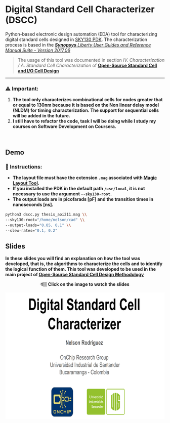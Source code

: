 # Digital Standard Cell Characterizer (DSCC)  
Python-based electronic design automation (EDA) tool for characterizing digital standard cells designed in [SKY130 PDK](https://skywater-pdk.readthedocs.io/en/main/). The characterization process is based in the [***Synopsys** Liberty User Guides and Reference Manual Suite - Version 2017.06*](Synopsys_Liberty_User_Guides_and_Reference_Manual_Suite_Version_2017.06.pdf) 

> The usage of this tool was documented in section *IV. Characterization / A. Standard Cell Characterization* of **[Open-Source Standard Cell and I/O Cell Design](./open-source_standard_cell_and_IO_cell_design.pdf)**

***

### ⚠️ Important:
1. **The tool only characterizes combinational cells for nodes greater that or equal to 130nm because it is based on the Non linear delay model (NLDM) for timing characterization. The support for sequential cells will be added in the future.**  
2. **I still have to refactor the code, task I will be doing while I study my courses on Software Development on Coursera.**  
<br>

## Demo
### 📌 Instructions:
- **The layout file must have the extension `.mag` associated with [Magic Layout Tool](http://opencircuitdesign.com/magic/).**
- **If you installed the PDK in the default path `/usr/local`, it is not necessary to use the argument `--sky130-root`.**
- **The output loads are in picofarads [pF] and the transition times in nanoseconds [ns].**

~~~ bash
python3 dscc.py thesis_aoi211.mag \\
--sky130-root="/home/nelson/cad" \\
--output-loads="0.05, 0.1" \\
--slew-rates="0.1, 0.2"
~~~

<!-- <div align="center"><video src="https://github.com/ledzeg/dscc/assets/107968926/7c6d5b47-cb7b-424a-942b-abe0cdf93e18"></video></div> -->

## Slides
**In these slides you will find an explanation on how the tool was developed, that is, the algorithms to characterize the cells and to identify the logical function of them. This tool was developed to be used in the main project of [Open-Source Standard Cell Design Methodology](https://github.com/nelzeg/stdcell-methodology)**
<br>
<div align="center"><b >👇🏼 Click on the image to watch the slides</b></div>
<br>
<div align="center"><a href="https://docs.google.com/presentation/d/e/2PACX-1vSiSyyyWhbehkQ2xNrCZK2VOh_s4KmKSZHU7BYJNZw7zeUBU8BMkgzOVHIq0tX81F9O7TQF6yfjhio4/pub?start=false&loop=false&delayms=60000"><img src="slides_cover.png" target="_blank" frameborder="0" width="680" height="400" allowfullscreen="true" mozallowfullscreen="true" webkitallowfullscreen="true"></a></div>


